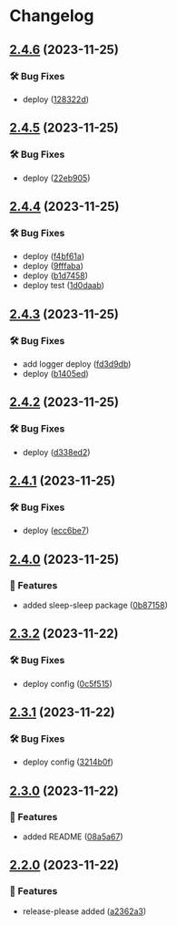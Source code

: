 # Changelog

## [2.4.6](https://github.com/Pilaton/pilaton.github.io/compare/v2.4.5...v2.4.6) (2023-11-25)


### 🛠️ Bug Fixes

* deploy ([128322d](https://github.com/Pilaton/pilaton.github.io/commit/128322d2d8165f21da419b6ef544d42674c9ec7e))

## [2.4.5](https://github.com/Pilaton/pilaton.github.io/compare/v2.4.4...v2.4.5) (2023-11-25)


### 🛠️ Bug Fixes

* deploy ([22eb905](https://github.com/Pilaton/pilaton.github.io/commit/22eb905ba04f854a19e7dc565e82f33aacecad07))

## [2.4.4](https://github.com/Pilaton/pilaton.github.io/compare/v2.4.3...v2.4.4) (2023-11-25)


### 🛠️ Bug Fixes

* deploy ([f4bf61a](https://github.com/Pilaton/pilaton.github.io/commit/f4bf61afc715e07e72f86068cf3d50d29091e315))
* deploy ([9fffaba](https://github.com/Pilaton/pilaton.github.io/commit/9fffaba386f0d6e0738da9aa70523688311dff73))
* deploy ([b1d7458](https://github.com/Pilaton/pilaton.github.io/commit/b1d74585a9f1203672028419edeeeae8d2db1c18))
* deploy test ([1d0daab](https://github.com/Pilaton/pilaton.github.io/commit/1d0daab8a23470cc289fa0e0f6f230c6e158b0d3))

## [2.4.3](https://github.com/Pilaton/pilaton.github.io/compare/v2.4.2...v2.4.3) (2023-11-25)


### 🛠️ Bug Fixes

* add logger deploy ([fd3d9db](https://github.com/Pilaton/pilaton.github.io/commit/fd3d9dbdc0c235800aae0783c7e940ea93db3252))
* deploy ([b1405ed](https://github.com/Pilaton/pilaton.github.io/commit/b1405ed97b82b98784aff1841feac18eef5544dd))

## [2.4.2](https://github.com/Pilaton/pilaton.github.io/compare/v2.4.1...v2.4.2) (2023-11-25)


### 🛠️ Bug Fixes

* deploy ([d338ed2](https://github.com/Pilaton/pilaton.github.io/commit/d338ed27e0d2b64c902b46f97bba95699327f1e5))

## [2.4.1](https://github.com/Pilaton/pilaton.github.io/compare/v2.4.0...v2.4.1) (2023-11-25)


### 🛠️ Bug Fixes

* deploy ([ecc6be7](https://github.com/Pilaton/pilaton.github.io/commit/ecc6be7fe8835cedeb8badc00895299a10a67797))

## [2.4.0](https://github.com/Pilaton/pilaton.github.io/compare/v2.3.2...v2.4.0) (2023-11-25)


### 🎉 Features

* added sleep-sleep package ([0b87158](https://github.com/Pilaton/pilaton.github.io/commit/0b871581c6946c9fb057e0f067d241bc3b72622b))

## [2.3.2](https://github.com/Pilaton/pilaton.github.io/compare/v2.3.1...v2.3.2) (2023-11-22)


### 🛠️ Bug Fixes

* deploy config ([0c5f515](https://github.com/Pilaton/pilaton.github.io/commit/0c5f51524a22fa263a5fa4c2efa12eefae999536))

## [2.3.1](https://github.com/Pilaton/pilaton.github.io/compare/v2.3.0...v2.3.1) (2023-11-22)


### 🛠️ Bug Fixes

* deploy config ([3214b0f](https://github.com/Pilaton/pilaton.github.io/commit/3214b0feff35a67ce48d133c156cb1b1918bf63b))

## [2.3.0](https://github.com/Pilaton/pilaton.github.io/compare/v2.2.0...v2.3.0) (2023-11-22)


### 🎉 Features

* added README ([08a5a67](https://github.com/Pilaton/pilaton.github.io/commit/08a5a67d69df81c8cb5e6e6e60979f0b6bd856fc))

## [2.2.0](https://github.com/Pilaton/pilaton.github.io/compare/v2.1.1...v2.2.0) (2023-11-22)


### 🎉 Features

* release-please added ([a2362a3](https://github.com/Pilaton/pilaton.github.io/commit/a2362a3ca12d79c6ba8ab921f42882d268a7f7ef))
